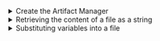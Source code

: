 <details><summary>Create the Artifact Manager</summary>

The ArtifactManager allows you to stream resources from within the same bundles as your test class.  The easiest way to accomplish this is to use the BundleResources annotation:

```
@BundleResources
public IBundleResources resources;
```
The resources object now references the list of resources that are held within the test bundle under */src/main/resources/*.  These resources can now be accessed directly by the test code, by calling methods on the resources object.

Alternatively, if the resources are within another class, you can use the ArtifactManager annotation to address the Manager directly:

```
@ArtifactManager
public IArtifactManager artifacts;
```

This will provision an instance of the Artifact Manager.  In order to obtain a IBundleResources object to reference the content of the resources within a test bundle you will need to use the API:

```
IBundleResources resources = artifacts.getBundleResources(this.getClass());
```

</details>

<details><summary>Retrieving the content of a file as a string</summary> 

The simplest thing that a test might want to do is retrieve the content of a file as a string.  First, an input stream to the file location is constructed and then a helper method is invoked to stream the content as a string.  However, if you wanted to read from the input stream yourself, then that option is available to you.

```
InputStream is = resources.retrieveFile("input/hobbit.txt");
String textContext = resources.streamAsString(is);
```

From 0.8.0 of galasa you can now stream a string content directly by using the following:

```
String textContent = resources.retrieveFileAsString("/resources/textFiles/test1.txt");
```

This uses the same methods as the previous example but is one less line of code you have to write.
</details>

<details><summary>Substituting variables into a file</summary>

As you read a file from the local bundle you might want to substitute values into the file before retrieving it.  This is called within Galasa as retrieving a skeleton file from the bundle.  The first step is to create a HashMap containing the name of the variables that you want to be substituted in the target file, as well as the value that should be used.

```
HashMap<String, Object> parameters = new HashMap<String, Object>();
parameters.put("ACCOUNT_NUMBER", "123456789");
parameters.put("AMOUNT", "50.05");
```

In this case we are adding two items to the HashMap, setting the substitute values for both ACCOUNT_NUMBER and AMOUNT.  This HashMap is then passed to the retrieveSkeletonFile method.

```
InputStream is = resources.retrieveSkeletonFile("input/hobbit.txt", parameters);
String textContext = resources.streamAsString(is);
```

When the file is now retrieved from the local bundle all references to ++ACCOUNT_NUMBER++ and ++AMOUNT++ will be substituted for "123456789" and "50.05" respectively.  Note that these substitutions are for the instance of the test that is running.  The actual copy of the file in the bundle is unchanged and cannot affect any other instances of the test that are running at the same time.

From Galasa 0.8.0 this has been updated to allow you to retrieve the content of a file directly as a string and still perform variable substitution as the following example shows:

```
String textContext = resources.retrieveSkeletonFile("input/hobbit.txt", parameters);
```

</details>
